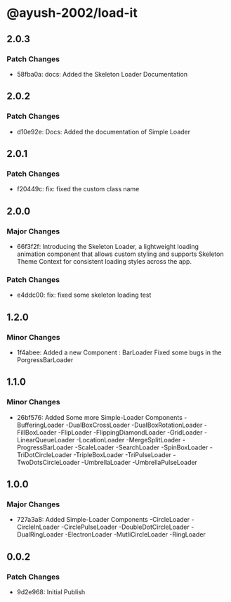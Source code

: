 # @ayush-2002/load-it

## 2.0.3

### Patch Changes

- 58fba0a: docs: Added the Skeleton Loader Documentation

## 2.0.2

### Patch Changes

- d10e92e: Docs: Added the documentation of Simple Loader

## 2.0.1

### Patch Changes

- f20449c: fix: fixed the custom class name

## 2.0.0

### Major Changes

- 66f3f2f: Introducing the Skeleton Loader, a lightweight loading animation component that allows custom styling and supports Skeleton Theme Context for consistent loading styles across the app.

### Patch Changes

- e4ddc00: fix: fixed some skeleton loading test

## 1.2.0

### Minor Changes

- 1f4abee: Added a new Component : BarLoader
  Fixed some bugs in the PorgressBarLoader

## 1.1.0

### Minor Changes

- 26bf576: Added Some more Simple-Loader Components
  -BufferingLoader
  -DualBoxCrossLoader
  -DualBoxRotationLoader
  -FillBoxLoader
  -FlipLoader
  -FlippingDiamondLoader
  -GridLoader
  -LinearQueueLoader
  -LocationLoader
  -MergeSplitLoader
  -ProgressBarLoader
  -ScaleLoader
  -SearchLoader
  -SpinBoxLoader
  -TriDotCircleLoader
  -TripleBoxLoader
  -TriPulseLoader
  -TwoDotsCircleLoader
  -UmbrellaLoader
  -UmbrellaPulseLoader

## 1.0.0

### Major Changes

- 727a3a8: Added Simple-Loader Components
  -CircleLoader
  -CircleInLoader
  -CirclePulseLoader
  -DoubleDotCircleLoader
  -DualRingLoader
  -ElectronLoader
  -MutliCircleLoader
  -RingLoader

## 0.0.2

### Patch Changes

- 9d2e968: Initial Publish
